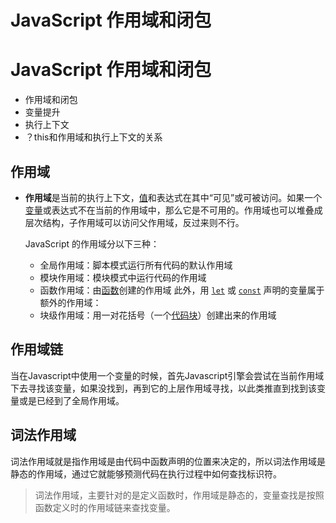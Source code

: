 # JavaScript 作用域和闭包

# JavaScript 作用域和闭包

- 作用域和闭包
- 变量提升
- 执行上下文
- ？this和作用域和执行上下文的关系

## 作用域

- **作用域**是当前的执行上下文，[值](https://developer.mozilla.org/zh-CN/docs/Glossary/Value)和表达式在其中“可见”或可被访问。如果一个[变量](https://developer.mozilla.org/zh-CN/docs/Glossary/Variable)或表达式不在当前的作用域中，那么它是不可用的。作用域也可以堆叠成层次结构，子作用域可以访问父作用域，反过来则不行。
    
    JavaScript 的作用域分以下三种：
    
    - 全局作用域：脚本模式运行所有代码的默认作用域
    - 模块作用域：模块模式中运行代码的作用域
    - 函数作用域：由[函数](https://developer.mozilla.org/zh-CN/docs/Glossary/Function)创建的作用域
    此外，用 [`let`](https://developer.mozilla.org/zh-CN/docs/Web/JavaScript/Reference/Statements/let) 或 [`const`](https://developer.mozilla.org/zh-CN/docs/Web/JavaScript/Reference/Statements/const) 声明的变量属于额外的作用域：
    - 块级作用域：用一对花括号（一个[代码块](https://developer.mozilla.org/zh-CN/docs/Web/JavaScript/Reference/Statements/block)）创建出来的作用域

## 作用域链

当在Javascript中使用一个变量的时候，首先Javascript引擎会尝试在当前作用域下去寻找该变量，如果没找到，再到它的上层作用域寻找，以此类推直到找到该变量或是已经到了全局作用域。

## 词法作用域

词法作用域就是指作用域是由代码中函数声明的位置来决定的，所以词法作用域是静态的作用域，通过它就能够预测代码在执行过程中如何查找标识符。

> 词法作用域，主要针对的是定义函数时，作用域是静态的，变量查找是按照函数定义时的作用域链来查找变量。
>